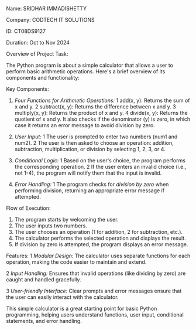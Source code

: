 Name: SRIDHAR IMMADISHETTY

Company: CODTECH IT SOLUTIONS

ID: CT08DS9127

Duration: Oct to Nov 2024


Overview of Project Task:

The Python program is about a simple calculator that allows a user to perform basic arithmetic operations. Here's a brief overview of its components and functionality:

Key Components:
1. *Four Functions for Arithmetic Operations:*
   1 add(x, y): Returns the sum of x and y.
   2 subtract(x, y): Returns the difference between x and y.
   3 multiply(x, y): Returns the product of x and y.
   4 divide(x, y): Returns the quotient of x and y. It also checks if the denominator (y) is zero, in which case it returns an error message to avoid division by zero.

2. *User Input:*
   1 The user is prompted to enter two numbers (num1 and num2).
   2 The user is then asked to choose an operation: addition, subtraction, multiplication, or division by selecting 1, 2, 3, or 4.

3. *Conditional Logic:*
   1 Based on the user's choice, the program performs the corresponding operation.
   2 If the user enters an invalid choice (i.e., not 1-4), the program will notify them that the input is invalid.

4. *Error Handling:*
   1 The program checks for *division by zero* when performing division, returning an appropriate error message if attempted.

Flow of Execution:
1. The program starts by welcoming the user.
2. The user inputs two numbers.
3. The user chooses an operation (1 for addition, 2 for subtraction, etc.).
4. The calculator performs the selected operation and displays the result.
5. If division by zero is attempted, the program displays an error message.

Features:
1 *Modular Design:* The calculator uses separate functions for each operation, making the code easier to maintain and extend.

2 *Input Handling:* Ensures that invalid operations (like dividing by zero) are caught and handled gracefully.

3 *User-friendly Interface:* Clear prompts and error messages ensure that the user can easily interact with the calculator.

This simple calculator is a great starting point for basic Python programming, helping users understand functions, user input, conditional statements, and error handling.
